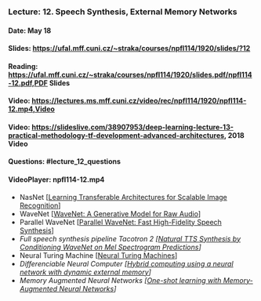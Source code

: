 ### Lecture: 12. Speech Synthesis, External Memory Networks
#### Date: May 18
#### Slides: https://ufal.mff.cuni.cz/~straka/courses/npfl114/1920/slides/?12
#### Reading: https://ufal.mff.cuni.cz/~straka/courses/npfl114/1920/slides.pdf/npfl114-12.pdf,PDF Slides
#### Video: https://lectures.ms.mff.cuni.cz/video/rec/npfl114/1920/npfl114-12.mp4,Video
#### Video: https://slideslive.com/38907953/deep-learning-lecture-13-practical-methodology-tf-development-advanced-architectures, 2018 Video
#### Questions: #lecture_12_questions
#### VideoPlayer: npfl114-12.mp4

- NasNet [[Learning Transferable Architectures for Scalable Image Recognition](https://arxiv.org/abs/1707.07012)]
- WaveNet [[WaveNet: A Generative Model for Raw Audio](https://arxiv.org/abs/1609.03499)]
- Parallel WaveNet [[Parallel WaveNet: Fast High-Fidelity Speech Synthesis](https://arxiv.org/abs/1711.10433)]
- _Full speech synthesis pipeline Tacotron 2 [[Natural TTS Synthesis by Conditioning WaveNet on Mel Spectrogram Predictions](https://arxiv.org/abs/1712.05884)]_
- Neural Turing Machine [[Neural Turing Machines](https://arxiv.org/abs/1410.5401)]
- _Differenciable Neural Computer [[Hybrid computing using a neural network with dynamic external memory](https://www.nature.com/articles/nature20101)]_
- _Memory Augmented Neural Networks [[One-shot learning with Memory-Augmented Neural Networks](https://arxiv.org/abs/1605.06065)]_
